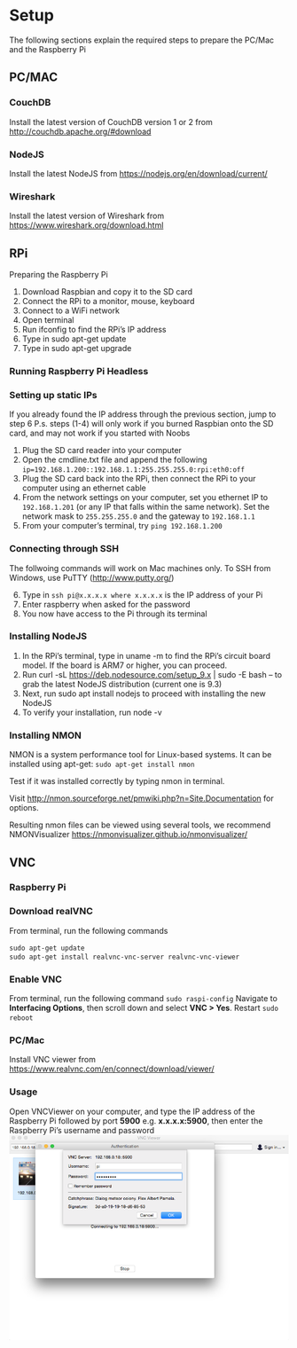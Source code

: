 # Setup
The following sections explain the required steps to prepare the PC/Mac and the Raspberry Pi
## PC/MAC
### CouchDB
Install the latest version of CouchDB version 1 or 2 from http://couchdb.apache.org/#download
### NodeJS
Install the latest NodeJS from https://nodejs.org/en/download/current/
### Wireshark
Install the latest version of Wireshark from https://www.wireshark.org/download.html
 
## RPi
Preparing the Raspberry Pi
1.	Download Raspbian and copy it to the SD card
2.	Connect the RPi to a monitor, mouse, keyboard
3.	Connect to a WiFi network
4.	Open terminal
5.	Run ifconfig to find the RPi’s IP address
6.	Type in sudo apt-get update
7.	Type in sudo apt-get upgrade

### Running Raspberry Pi Headless
### Setting up static IPs
If you already found the IP address through the previous section, jump to step 6
P.s. steps (1-4) will only work if you burned Raspbian onto the SD card, and may not work if you started with Noobs
1.	Plug the SD card reader into your computer
2.	Open the cmdline.txt file and append the following
`ip=192.168.1.200::192.168.1.1:255.255.255.0:rpi:eth0:off`
3.	Plug the SD card back into the RPi, then connect the RPi to your computer using an ethernet cable
4.	From the network settings on your computer, set you ethernet IP to `192.168.1.201` (or any IP that falls within the same network). Set the network mask to `255.255.255.0` and the gateway to `192.168.1.1`
5.	From your computer’s terminal, try `ping 192.168.1.200`

### Connecting through SSH
The follwoing commands will work on Mac machines only. To SSH from Windows, use PuTTY (http://www.putty.org/)

6.	Type in `ssh pi@x.x.x.x where x.x.x.x` is the IP address of your Pi
7.	Enter raspberry when asked for the password
8.	You now have access to the Pi through its terminal

### Installing NodeJS
1.	In the RPi’s terminal, type in uname -m to find the RPi’s circuit board model. If the board is ARM7 or higher, you can proceed.
2.	Run curl -sL https://deb.nodesource.com/setup_9.x | sudo -E bash – to grab the latest NodeJS distribution (current one is 9.3)
3.	Next, run sudo apt install nodejs to proceed with installing the new NodeJS
4.	To verify your installation, run node -v

### Installing NMON
NMON is a system performance tool for Linux-based systems.
It can be installed using apt-get:
`sudo apt-get install nmon`

Test if it was installed correctly by typing nmon in terminal.

Visit http://nmon.sourceforge.net/pmwiki.php?n=Site.Documentation for options.

Resulting nmon files can be viewed using several tools, we recommend NMONVisualizer https://nmonvisualizer.github.io/nmonvisualizer/
 
 
## VNC
### Raspberry Pi
### Download realVNC
From terminal, run the following commands
```
sudo apt-get update
sudo apt-get install realvnc-vnc-server realvnc-vnc-viewer
```
### Enable VNC
From terminal, run the following command
`sudo raspi-config`
Navigate to **Interfacing Options**, then scroll down and select **VNC > Yes**.
Restart
`sudo reboot`

### PC/Mac
Install VNC viewer from https://www.realvnc.com/en/connect/download/viewer/

### Usage
Open VNCViewer on your computer, and type the IP address of the Raspberry Pi followed by port **5900** e.g. **x.x.x.x:5900**, then enter the Raspberry Pi’s username and password
![Screenshot](/images/vnc2.png?raw=true "Login")
